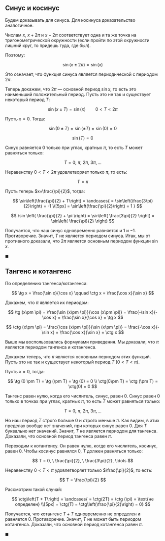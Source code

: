 ## Синус и косинус

Будем доказывать для синуса. Для косинуса доказательство аналогичное.

Числам $x$, $x + 2\pi$ и $x - 2\pi$ соответствует одна и та же точка на тригонометрической окружности (если пройти по этой окружности лишний круг, то придешь туда, где был).

Поэтому:

$$ \sin(x \pm 2\pi) = \sin (x) $$

Это означает, что функция синуса является периодической с периодом $2\pi$.

Теперь докажем, что $2\pi$ — основной период $\sin x$, то есть это наименьший положительный период. Пусть это не так и существует некоторый период $T$:

$$ \sin(x \pm T) = \sin (x) \qquad 0 < T < 2\pi $$

Пусть $x=0$. Тогда:

$$ \sin(0 \pm T) = \sin(\pm T) = \sin(0) = 0 $$

$$ \sin(T) = 0 $$

Синус равняется $0$ только при углах, кратных $\pi$, то есть $T$ может равняться только:

$$ T = 0, \ \pi, \ 2\pi, \ 3\pi, \ldots $$

Неравенству $0 < T < 2\pi$ удовлетворяет только $\pi$, то есть:

$$ T = \pi $$

Пусть теперь $x=\frac{\pi}{2}$, тогда:

$$ \sin\left(\frac{\pi}{2} + T\right) = \andcases{ = \sin\left(\frac{3\pi}{2}\right) = -1 \\[5px] = \sin\left(\frac{\pi}{2}\right) = 1 } $$

$$ \sin \left( \frac{\pi}{2} + \pi \right) = \sin\left( \frac{3\pi}{2} \right) = \sin\left( \frac{\pi}{2} \right) $$

Получается, что наш синус одновременно равняется и $1$ и $-1$. Противоречие. Значит, $T$ не является периодом синуса. Итак, мы от противного доказали, что $2\pi$ является основным периодом функции $\sin x$.

$\blacksquare$

## Тангенс и котангенс

По определению тангенса/котангенса:

$$ \tg x = \frac{\sin x}{\cos x} \qquad \ctg x = \frac{\cos x}{\sin x} $$

Докажем, что $\pi$ является их периодом:

$$ \tg (x\pm \pi) = \frac{\sin (x\pm \pi)}{\cos (x\pm \pi)} = \frac{-\sin x}{-\cos x} = \frac{\sin x}{\cos x} = \tg x $$

$$ \ctg (x\pm \pi) = \frac{\cos (x\pm \pi)}{\sin (x\pm \pi)} = \frac{-\cos x}{-\sin x} = \frac{\cos x}{\sin x} = \ctg x $$

Выше мы воспользовались формулами приведения. Мы доказали, что $\pi$ является периодом тангенса и котангенса.

Докажем теперь, что $\pi$ является основным периодом этих функций. Пусть это не так и существует некоторый период $T \ (0 < T < \pi)$.

Пусть $x = 0$, тогда:

$$ \tg (0 \pm T) = \tg (\pm T) = \tg (0) = 0 \\ \ctg(0\pm T) = \ctg (\pm T) = \ctg(0) = 0 $$

Тангенс равен нулю, когда его числитель, синус, равен $0$. Синус равен $0$ только в точках при углах, кратных $\pi$, то есть $T$ может равняться только:

$$ T = 0, \ \pi, \ 2\pi, \ 3\pi, \ldots $$

Но наш период $T$ строго больше $0$ и строго меньше $\pi$. Как видим, в этих пределах вообще нет значений, при которых синус равен $0$. Для $T$ буквально нет значений. Значит, $T$ не является периодом для тангенса. Доказали, что основной период тангенса равен $\pi$.

Переходим к котангенсу. Он равен нулю, когде его числитель, косинус, равен $0$. Чтобы косинус равнялся $0$, $T$ должен равняться только:

$$ T = 0, \ \frac{\pi}{2}, \ \frac{3\pi}{2}, \ldots  $$

Неравенству $0 < T < \pi$ удовлетворяет только $\frac{\pi}{2}$, то есть:

$$ T = \frac{\pi}{2} $$

Рассмотрим такой случай:

$$ \ctg\left(T + T\right) = \andcases{ = \ctg(2T) = \ctg (\pi) = \text{не определен}  \\[5px] = \ctg(T) = \ctg\left(\frac{\pi}{2}\right) = 0} $$

Получается, что котангенс $T + T$ одновременно не определен и равняется $0$. Противоречие. Значит, $T$ не может быть периодом котангенса. Доказали, что основной период котангенса равен $\pi$. 

$\blacksquare$